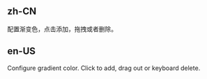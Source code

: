 ## zh-CN

配置渐变色，点击添加，拖拽或者删除。

## en-US

Configure gradient color. Click to add, drag out or keyboard delete.
